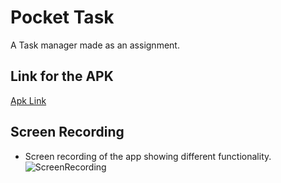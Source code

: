 # Pocket Task

A Task manager made as an assignment.

## Link for the APK

[Apk Link](https://drive.google.com/file/d/1Ey7Kz2qWM9rI-qJIErWR1UFVSTDRzgY0/view?usp=drive_link)

## Screen Recording

- Screen recording of the app showing different functionality.
![ScreenRecording](pocket_tasks/screen-record-pocket-task.gif)
